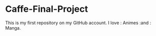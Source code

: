 # Caffe-Final-Project
This is my first repository on my GitHub  account.
I love : Animes :and : Manga. 
